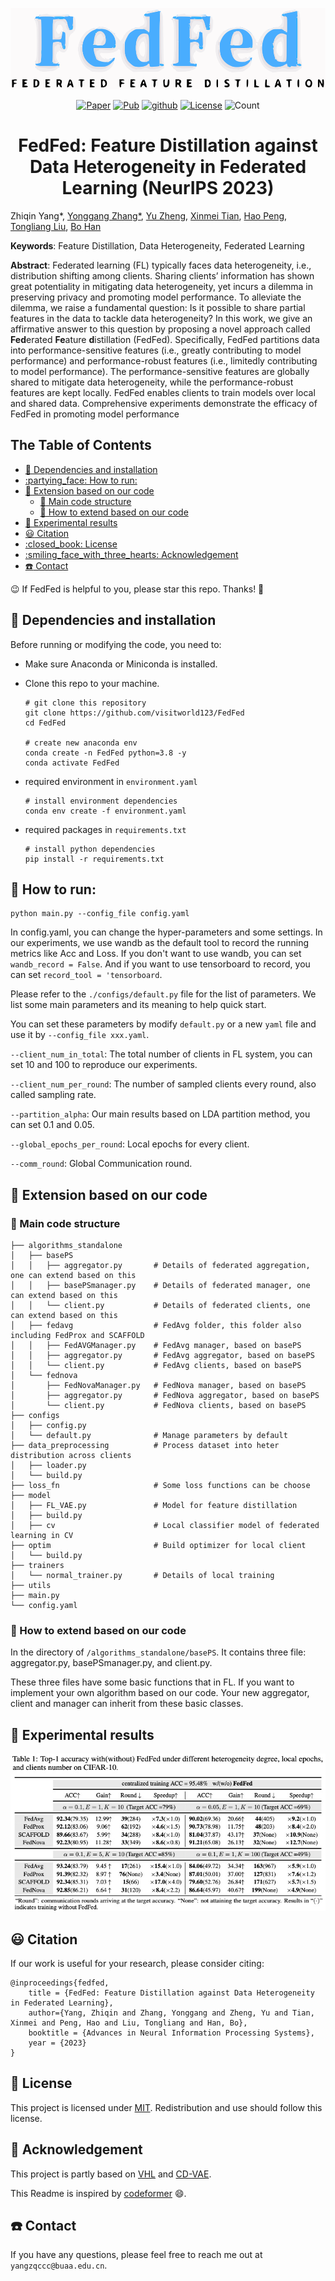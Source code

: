 
<p align="center">
    <img src="asset/FedFed.png" height=130>
</p>

<p align="center">
    <a href="https://arxiv.org/abs/2310.05077"><img src="https://img.shields.io/badge/arxiv-2310.05077-silver" alt="Paper"></a>
    <a href="https://neurips.cc/"><img src="https://img.shields.io/badge/Pub-NeurIPS'23-olive" alt="Pub"></a>
    <a href="https://github.com/visitworld123/FedFed"><img src="https://img.shields.io/badge/-github-teal?logo=github" alt="github"></a>
    <a href="https://github.com/visitworld123/FedFed/blob/main/LICENSE"><img src="https://img.shields.io/github/license/visitworld123/FedFed?color=yellow" alt="License"></a>
    <img src="https://badges.toozhao.com/badges/01HCC34YWRKKDC7NYV65TPRCVF/blue.svg" alt="Count">
</p>


<h1 align="center">FedFed: Feature Distillation against Data Heterogeneity in Federated Learning  (NeurIPS 2023)</h1>

Zhiqin Yang*, [Yonggang Zhang*](https://yonggangzhangben.github.io/index.html), [Yu Zheng](https://scholar.google.com/citations?user=fH3uUgYAAAAJ&hl=zh-CN&oi=ao), 
[Xinmei Tian](https://scholar.google.com/citations?user=-tels3wAAAAJ&hl=zh-CN&oi=ao), [Hao Peng](https://penghao-bdsc.github.io/), [Tongliang Liu](https://tongliang-liu.github.io/), [Bo Han](https://bhanml.github.io/)

**Keywords**: Feature Distillation, Data Heterogeneity, Federated Learning

**Abstract**: Federated learning (FL) typically faces data heterogeneity, i.e., distribution shifting among clients. Sharing clients’ information has shown great potentiality in mitigating data heterogeneity, yet incurs a dilemma in preserving privacy and promoting model performance. To alleviate the dilemma, we raise a fundamental question: Is it possible to share partial features in the data to tackle data heterogeneity? In this work, we give an affirmative answer to this question by proposing a novel approach called **Fed**erated **Fe**ature **d**istillation (FedFed). Specifically, FedFed partitions data into performance-sensitive features (i.e., greatly contributing to model performance) and performance-robust features (i.e., limitedly contributing to model performance). The performance-sensitive features are globally shared to mitigate data heterogeneity, while the performance-robust features are kept locally. FedFed enables clients to train models over local and shared data. Comprehensive experiments demonstrate the efficacy of FedFed in promoting model performance

## The Table of Contents
- [:grimacing: Dependencies and installation](#grimacing-dependencies-and-installation)
- [:partying\_face: How to run:](#partying_face-how-to-run)
- [:gem: Extension based on our code](#gem-extension-based-on-our-code)
  - [:book: Main code structure](#book-main-code-structure)
  - [:jigsaw: How to extend based on our code](#jigsaw-how-to-extend-based-on-our-code)
- [:rose: Experimental results](#rose-experimental-results)
- [:smiley: Citation](#smiley-citation)
- [:closed\_book: License](#closed_book-license)
- [:smiling\_face\_with\_three\_hearts: Acknowledgement](#smiling_face_with_three_hearts-acknowledgement)
- [:phone: Contact](#phone-contact)

:wink: If FedFed is helpful to you, please star this repo. Thanks! :hugs: 


##  :grimacing: Dependencies and installation
Before running or modifying the code, you need to:
- Make sure Anaconda or Miniconda is installed.
- Clone this repo to your machine.
  
  ```
  # git clone this repository
  git clone https://github.com/visitworld123/FedFed
  cd FedFed

  # create new anaconda env 
  conda create -n FedFed python=3.8 -y
  conda activate FedFed  
  ```
- required environment in `environment.yaml`
  ```
  # install environment dependencies
  conda env create -f environment.yaml
  ```
- required packages in `requirements.txt`
  ```
  # install python dependencies
  pip install -r requirements.txt
  ```

## :partying_face: How to run:

```
python main.py --config_file config.yaml
```

In config.yaml, you can change the hyper-parameters and some settings. In our experiments, we use wandb as the default tool to record the running metrics like Acc and Loss. If you don't want to use wandb, you can set `wandb_record = False`. And if you want to use tensorboard to record, you can set `record_tool = 'tensorboard`.

Please refer to the `./configs/default.py` file for the list of parameters. We list some main parameters and its meaning to help quick start. 

You can set these parameters by modify  `default.py` or a new `yaml` file and use it by `--config_file xxx.yaml`. 

`--client_num_in_total`: The total number of clients in FL system, you can set 10 and 100 to reproduce our experiments.

`--client_num_per_round`: The number of sampled clients every round, also called sampling rate.

`--partition_alpha`: Our main results based on LDA partition method, you can set 0.1 and 0.05.

`--global_epochs_per_round`: Local epochs for every client.

`--comm_round`: Global Communication round.


## :gem: Extension based on our code

### :book: Main code structure
```
├── algorithms_standalone
│   ├── basePS
│   │   ├── aggregator.py       # Details of federated aggregation, one can extend based on this 
│   │   ├── basePSmanager.py    # Details of federated manager, one can extend based on this 
│   │   └── client.py           # Details of federated clients, one can extend based on this 
│   ├── fedavg                  # FedAvg folder, this folder also including FedProx and SCAFFOLD
│   │   ├── FedAVGManager.py    # FedAvg manager, based on basePS
│   │   ├── aggregator.py       # FedAvg aggregator, based on basePS
│   │   └── client.py           # FedAvg clients, based on basePS
│   └── fednova
│       ├── FedNovaManager.py   # FedNova manager, based on basePS
│       ├── aggregator.py       # FedNova aggregator, based on basePS
│       └── client.py           # FedNova clients, based on basePS
├── configs
│   ├── config.py
│   └── default.py              # Manage parameters by default 
├── data_preprocessing          # Process dataset into heter distribution across clients
│   ├── loader.py
│   └── build.py
├── loss_fn                     # Some loss functions can be choose
├── model
│   ├── FL_VAE.py               # Model for feature distillation
│   ├── build.py
│   ├── cv                      # Local classifier model of federated learning in CV
├── optim                       # Build optimizer for local client
│   └── build.py
├── trainers
│   └── normal_trainer.py       # Details of local training
├── utils
├── main.py
└── config.yaml                

```
### :jigsaw: How to extend based on our code
 In the directory of `/algorithms_standalone/basePS`. It contains three file: aggregator.py, basePSmanager.py, and client.py. 
 
 These three files have some basic functions that in FL. If you want to implement your own algorithm based on our code. Your new aggregator, client and manager can inherit from these basic classes. 

 
## :rose: Experimental results
 <p align="center">
    <img src="asset/tab1.jpg">
</p>

## :smiley: Citation
If our work is useful for your research, please consider citing:

    @inproceedings{fedfed,
        title = {FedFed: Feature Distillation against Data Heterogeneity in Federated Learning},
        author={Yang, Zhiqin and Zhang, Yonggang and Zheng, Yu and Tian, Xinmei and Peng, Hao and Liu, Tongliang and Han, Bo},
        booktitle = {Advances in Neural Information Processing Systems},
        year = {2023}
    }


## :closed_book: License

This project is licensed under <a rel="license" href=""> MIT</a>. Redistribution and use should follow this license.

## :smiling_face_with_three_hearts: Acknowledgement

This project is partly based on [VHL](https://github.com/wizard1203/VHL) and [CD-VAE](https://github.com/kai-wen-yang/CD-VAE). 

This Readme is inspired by [codeformer](https://github.com/sczhou/CodeFormer) :smile:.

## :phone: Contact
If you have any questions, please feel free to reach me out at `yangzqccc@buaa.edu.cn`. 

